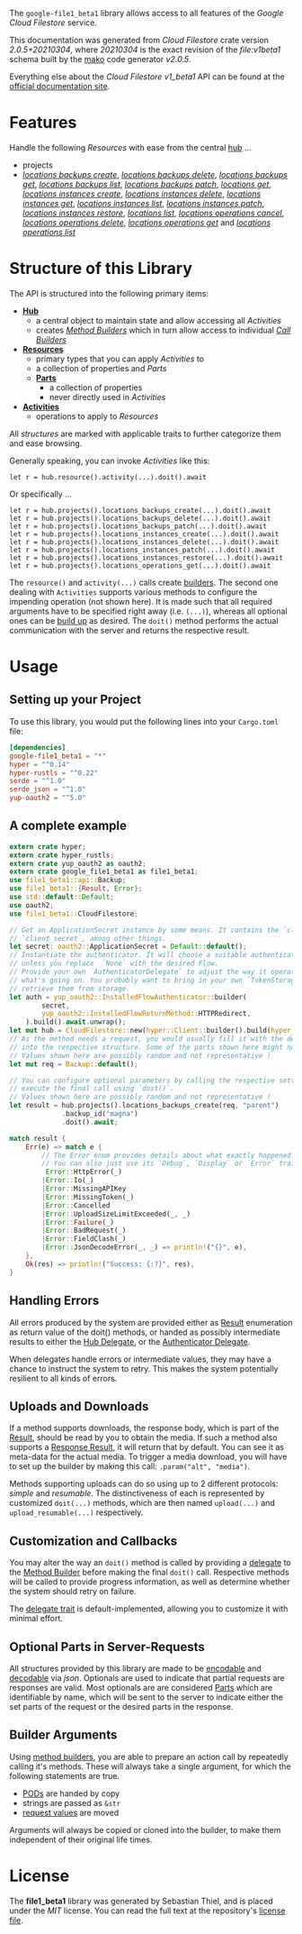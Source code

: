 <!---
DO NOT EDIT !
This file was generated automatically from 'src/mako/api/README.md.mako'
DO NOT EDIT !
-->
The `google-file1_beta1` library allows access to all features of the *Google Cloud Filestore* service.

This documentation was generated from *Cloud Filestore* crate version *2.0.5+20210304*, where *20210304* is the exact revision of the *file:v1beta1* schema built by the [mako](http://www.makotemplates.org/) code generator *v2.0.5*.

Everything else about the *Cloud Filestore* *v1_beta1* API can be found at the
[official documentation site](https://cloud.google.com/filestore/).
# Features

Handle the following *Resources* with ease from the central [hub](https://docs.rs/google-file1_beta1/2.0.5+20210304/google_file1_beta1/CloudFilestore) ... 

* projects
 * [*locations backups create*](https://docs.rs/google-file1_beta1/2.0.5+20210304/google_file1_beta1/api::ProjectLocationBackupCreateCall), [*locations backups delete*](https://docs.rs/google-file1_beta1/2.0.5+20210304/google_file1_beta1/api::ProjectLocationBackupDeleteCall), [*locations backups get*](https://docs.rs/google-file1_beta1/2.0.5+20210304/google_file1_beta1/api::ProjectLocationBackupGetCall), [*locations backups list*](https://docs.rs/google-file1_beta1/2.0.5+20210304/google_file1_beta1/api::ProjectLocationBackupListCall), [*locations backups patch*](https://docs.rs/google-file1_beta1/2.0.5+20210304/google_file1_beta1/api::ProjectLocationBackupPatchCall), [*locations get*](https://docs.rs/google-file1_beta1/2.0.5+20210304/google_file1_beta1/api::ProjectLocationGetCall), [*locations instances create*](https://docs.rs/google-file1_beta1/2.0.5+20210304/google_file1_beta1/api::ProjectLocationInstanceCreateCall), [*locations instances delete*](https://docs.rs/google-file1_beta1/2.0.5+20210304/google_file1_beta1/api::ProjectLocationInstanceDeleteCall), [*locations instances get*](https://docs.rs/google-file1_beta1/2.0.5+20210304/google_file1_beta1/api::ProjectLocationInstanceGetCall), [*locations instances list*](https://docs.rs/google-file1_beta1/2.0.5+20210304/google_file1_beta1/api::ProjectLocationInstanceListCall), [*locations instances patch*](https://docs.rs/google-file1_beta1/2.0.5+20210304/google_file1_beta1/api::ProjectLocationInstancePatchCall), [*locations instances restore*](https://docs.rs/google-file1_beta1/2.0.5+20210304/google_file1_beta1/api::ProjectLocationInstanceRestoreCall), [*locations list*](https://docs.rs/google-file1_beta1/2.0.5+20210304/google_file1_beta1/api::ProjectLocationListCall), [*locations operations cancel*](https://docs.rs/google-file1_beta1/2.0.5+20210304/google_file1_beta1/api::ProjectLocationOperationCancelCall), [*locations operations delete*](https://docs.rs/google-file1_beta1/2.0.5+20210304/google_file1_beta1/api::ProjectLocationOperationDeleteCall), [*locations operations get*](https://docs.rs/google-file1_beta1/2.0.5+20210304/google_file1_beta1/api::ProjectLocationOperationGetCall) and [*locations operations list*](https://docs.rs/google-file1_beta1/2.0.5+20210304/google_file1_beta1/api::ProjectLocationOperationListCall)




# Structure of this Library

The API is structured into the following primary items:

* **[Hub](https://docs.rs/google-file1_beta1/2.0.5+20210304/google_file1_beta1/CloudFilestore)**
    * a central object to maintain state and allow accessing all *Activities*
    * creates [*Method Builders*](https://docs.rs/google-file1_beta1/2.0.5+20210304/google_file1_beta1/client::MethodsBuilder) which in turn
      allow access to individual [*Call Builders*](https://docs.rs/google-file1_beta1/2.0.5+20210304/google_file1_beta1/client::CallBuilder)
* **[Resources](https://docs.rs/google-file1_beta1/2.0.5+20210304/google_file1_beta1/client::Resource)**
    * primary types that you can apply *Activities* to
    * a collection of properties and *Parts*
    * **[Parts](https://docs.rs/google-file1_beta1/2.0.5+20210304/google_file1_beta1/client::Part)**
        * a collection of properties
        * never directly used in *Activities*
* **[Activities](https://docs.rs/google-file1_beta1/2.0.5+20210304/google_file1_beta1/client::CallBuilder)**
    * operations to apply to *Resources*

All *structures* are marked with applicable traits to further categorize them and ease browsing.

Generally speaking, you can invoke *Activities* like this:

```Rust,ignore
let r = hub.resource().activity(...).doit().await
```

Or specifically ...

```ignore
let r = hub.projects().locations_backups_create(...).doit().await
let r = hub.projects().locations_backups_delete(...).doit().await
let r = hub.projects().locations_backups_patch(...).doit().await
let r = hub.projects().locations_instances_create(...).doit().await
let r = hub.projects().locations_instances_delete(...).doit().await
let r = hub.projects().locations_instances_patch(...).doit().await
let r = hub.projects().locations_instances_restore(...).doit().await
let r = hub.projects().locations_operations_get(...).doit().await
```

The `resource()` and `activity(...)` calls create [builders][builder-pattern]. The second one dealing with `Activities` 
supports various methods to configure the impending operation (not shown here). It is made such that all required arguments have to be 
specified right away (i.e. `(...)`), whereas all optional ones can be [build up][builder-pattern] as desired.
The `doit()` method performs the actual communication with the server and returns the respective result.

# Usage

## Setting up your Project

To use this library, you would put the following lines into your `Cargo.toml` file:

```toml
[dependencies]
google-file1_beta1 = "*"
hyper = "^0.14"
hyper-rustls = "^0.22"
serde = "^1.0"
serde_json = "^1.0"
yup-oauth2 = "^5.0"
```

## A complete example

```Rust
extern crate hyper;
extern crate hyper_rustls;
extern crate yup_oauth2 as oauth2;
extern crate google_file1_beta1 as file1_beta1;
use file1_beta1::api::Backup;
use file1_beta1::{Result, Error};
use std::default::Default;
use oauth2;
use file1_beta1::CloudFilestore;

// Get an ApplicationSecret instance by some means. It contains the `client_id` and 
// `client_secret`, among other things.
let secret: oauth2::ApplicationSecret = Default::default();
// Instantiate the authenticator. It will choose a suitable authentication flow for you, 
// unless you replace  `None` with the desired Flow.
// Provide your own `AuthenticatorDelegate` to adjust the way it operates and get feedback about 
// what's going on. You probably want to bring in your own `TokenStorage` to persist tokens and
// retrieve them from storage.
let auth = yup_oauth2::InstalledFlowAuthenticator::builder(
        secret,
        yup_oauth2::InstalledFlowReturnMethod::HTTPRedirect,
    ).build().await.unwrap();
let mut hub = CloudFilestore::new(hyper::Client::builder().build(hyper_rustls::HttpsConnector::with_native_roots()), auth);
// As the method needs a request, you would usually fill it with the desired information
// into the respective structure. Some of the parts shown here might not be applicable !
// Values shown here are possibly random and not representative !
let mut req = Backup::default();

// You can configure optional parameters by calling the respective setters at will, and
// execute the final call using `doit()`.
// Values shown here are possibly random and not representative !
let result = hub.projects().locations_backups_create(req, "parent")
             .backup_id("magna")
             .doit().await;

match result {
    Err(e) => match e {
        // The Error enum provides details about what exactly happened.
        // You can also just use its `Debug`, `Display` or `Error` traits
         Error::HttpError(_)
        |Error::Io(_)
        |Error::MissingAPIKey
        |Error::MissingToken(_)
        |Error::Cancelled
        |Error::UploadSizeLimitExceeded(_, _)
        |Error::Failure(_)
        |Error::BadRequest(_)
        |Error::FieldClash(_)
        |Error::JsonDecodeError(_, _) => println!("{}", e),
    },
    Ok(res) => println!("Success: {:?}", res),
}

```
## Handling Errors

All errors produced by the system are provided either as [Result](https://docs.rs/google-file1_beta1/2.0.5+20210304/google_file1_beta1/client::Result) enumeration as return value of
the doit() methods, or handed as possibly intermediate results to either the 
[Hub Delegate](https://docs.rs/google-file1_beta1/2.0.5+20210304/google_file1_beta1/client::Delegate), or the [Authenticator Delegate](https://docs.rs/yup-oauth2/*/yup_oauth2/trait.AuthenticatorDelegate.html).

When delegates handle errors or intermediate values, they may have a chance to instruct the system to retry. This 
makes the system potentially resilient to all kinds of errors.

## Uploads and Downloads
If a method supports downloads, the response body, which is part of the [Result](https://docs.rs/google-file1_beta1/2.0.5+20210304/google_file1_beta1/client::Result), should be
read by you to obtain the media.
If such a method also supports a [Response Result](https://docs.rs/google-file1_beta1/2.0.5+20210304/google_file1_beta1/client::ResponseResult), it will return that by default.
You can see it as meta-data for the actual media. To trigger a media download, you will have to set up the builder by making
this call: `.param("alt", "media")`.

Methods supporting uploads can do so using up to 2 different protocols: 
*simple* and *resumable*. The distinctiveness of each is represented by customized 
`doit(...)` methods, which are then named `upload(...)` and `upload_resumable(...)` respectively.

## Customization and Callbacks

You may alter the way an `doit()` method is called by providing a [delegate](https://docs.rs/google-file1_beta1/2.0.5+20210304/google_file1_beta1/client::Delegate) to the 
[Method Builder](https://docs.rs/google-file1_beta1/2.0.5+20210304/google_file1_beta1/client::CallBuilder) before making the final `doit()` call. 
Respective methods will be called to provide progress information, as well as determine whether the system should 
retry on failure.

The [delegate trait](https://docs.rs/google-file1_beta1/2.0.5+20210304/google_file1_beta1/client::Delegate) is default-implemented, allowing you to customize it with minimal effort.

## Optional Parts in Server-Requests

All structures provided by this library are made to be [encodable](https://docs.rs/google-file1_beta1/2.0.5+20210304/google_file1_beta1/client::RequestValue) and 
[decodable](https://docs.rs/google-file1_beta1/2.0.5+20210304/google_file1_beta1/client::ResponseResult) via *json*. Optionals are used to indicate that partial requests are responses 
are valid.
Most optionals are are considered [Parts](https://docs.rs/google-file1_beta1/2.0.5+20210304/google_file1_beta1/client::Part) which are identifiable by name, which will be sent to 
the server to indicate either the set parts of the request or the desired parts in the response.

## Builder Arguments

Using [method builders](https://docs.rs/google-file1_beta1/2.0.5+20210304/google_file1_beta1/client::CallBuilder), you are able to prepare an action call by repeatedly calling it's methods.
These will always take a single argument, for which the following statements are true.

* [PODs][wiki-pod] are handed by copy
* strings are passed as `&str`
* [request values](https://docs.rs/google-file1_beta1/2.0.5+20210304/google_file1_beta1/client::RequestValue) are moved

Arguments will always be copied or cloned into the builder, to make them independent of their original life times.

[wiki-pod]: http://en.wikipedia.org/wiki/Plain_old_data_structure
[builder-pattern]: http://en.wikipedia.org/wiki/Builder_pattern
[google-go-api]: https://github.com/google/google-api-go-client

# License
The **file1_beta1** library was generated by Sebastian Thiel, and is placed 
under the *MIT* license.
You can read the full text at the repository's [license file][repo-license].

[repo-license]: https://github.com/Byron/google-apis-rsblob/main/LICENSE.md
